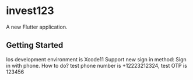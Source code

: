 # invest123

A new Flutter application.

## Getting Started

Ios development environment is Xcode11
Support new sign in method:
Sign in with phone. How to do? test phone number is +12223212324, test OTP is 123456
